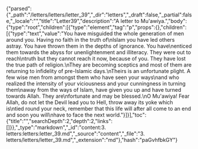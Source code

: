 {"parsed":{"_path":"/letters/letters/letter_39","_dir":"letters","_draft":false,"_partial":false,"_locale":"","title":"Letter39","description":"A letter to Mu'awiya.","body":{"type":"root","children":[{"type":"element","tag":"p","props":{},"children":[{"type":"text","value":"You have misguided the whole generation of men around you. Having no faith in the truth of\nIslam you have led others astray. You have thrown them in the depths of ignorance. You have\nenticed them towards the abyss for unenlightenment and illiteracy. They were out to reach\ntruth but they cannot reach it now, because of you. They have lost the true path of religion.\nThey are becoming sceptics and most of them are returning to infidelity of pre-Islamic days.\nTheirs is an unfortunate plight. A few wise men from amongst them who have seen your ways\nand who realized the intensity of your viciousness and your cunningness in turning them\naway from the ways of Islam, have given you up and have turned towards Allah. They are\nfortunate and may be blessed.\nO Mu'awiya! Fear Allah, do not let the Devil lead you to Hell, throw away its yoke which is\ntied round your neck, remember that this life will after all come to an end and soon you will\nhave to face the next world."}]}],"toc":{"title":"","searchDepth":2,"depth":2,"links":[]}},"_type":"markdown","_id":"content:3. letters:letters:letter_39.md","_source":"content","_file":"3. letters/letters/letter_39.md","_extension":"md"},"hash":"paGvhfbkGY"}